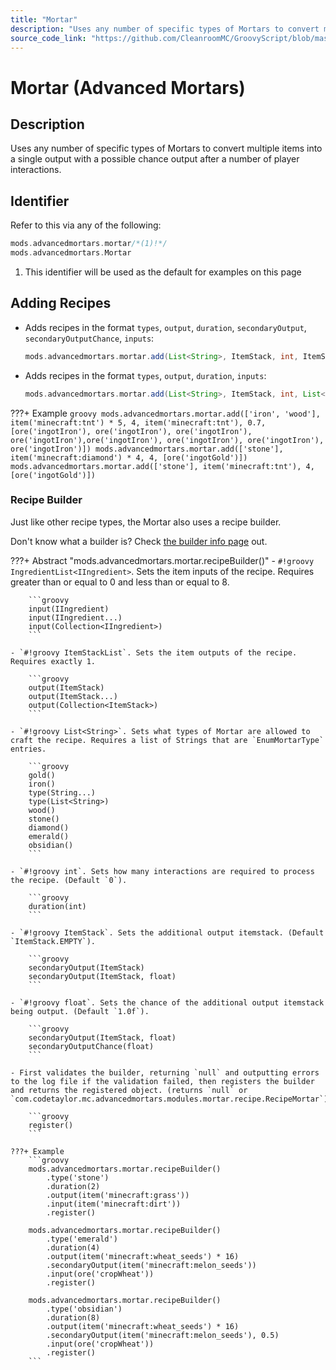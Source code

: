 ```yaml
---
title: "Mortar"
description: "Uses any number of specific types of Mortars to convert multiple items into a single output with a possible chance output after a number of player interactions."
source_code_link: "https://github.com/CleanroomMC/GroovyScript/blob/master/src/main/java/com/cleanroommc/groovyscript/compat/mods/advancedmortars/Mortar.java"
---
```


# Mortar (Advanced Mortars)

## Description

Uses any number of specific types of Mortars to convert multiple items into a single output with a possible chance output after a number of player interactions.

## Identifier

Refer to this via any of the following:

```groovy hl_lines="1"
mods.advancedmortars.mortar/*(1)!*/
mods.advancedmortars.Mortar
```

1. This identifier will be used as the default for examples on this page

## Adding Recipes

- Adds recipes in the format `types`, `output`, `duration`, `secondaryOutput`, `secondaryOutputChance`, `inputs`:

    ```groovy
    mods.advancedmortars.mortar.add(List<String>, ItemStack, int, ItemStack, float, List<IIngredient>)
    ```

- Adds recipes in the format `types`, `output`, `duration`, `inputs`:

    ```groovy
    mods.advancedmortars.mortar.add(List<String>, ItemStack, int, List<IIngredient>)
    ```

???+ Example
    ```groovy
    mods.advancedmortars.mortar.add(['iron', 'wood'], item('minecraft:tnt') * 5, 4, item('minecraft:tnt'), 0.7, [ore('ingotIron'), ore('ingotIron'), ore('ingotIron'), ore('ingotIron'),ore('ingotIron'), ore('ingotIron'), ore('ingotIron'), ore('ingotIron')])
    mods.advancedmortars.mortar.add(['stone'], item('minecraft:diamond') * 4, 4, [ore('ingotGold')])
    mods.advancedmortars.mortar.add(['stone'], item('minecraft:tnt'), 4, [ore('ingotGold')])
    ```

### Recipe Builder

Just like other recipe types, the Mortar also uses a recipe builder.

Don't know what a builder is? Check [the builder info page](../../../groovy/builder.md) out.

???+ Abstract "mods.advancedmortars.mortar.recipeBuilder()"
    - `#!groovy IngredientList<IIngredient>`. Sets the item inputs of the recipe. Requires greater than or equal to 0 and less than or equal to 8.

        ```groovy
        input(IIngredient)
        input(IIngredient...)
        input(Collection<IIngredient>)
        ```

    - `#!groovy ItemStackList`. Sets the item outputs of the recipe. Requires exactly 1.

        ```groovy
        output(ItemStack)
        output(ItemStack...)
        output(Collection<ItemStack>)
        ```

    - `#!groovy List<String>`. Sets what types of Mortar are allowed to craft the recipe. Requires a list of Strings that are `EnumMortarType` entries.

        ```groovy
        gold()
        iron()
        type(String...)
        type(List<String>)
        wood()
        stone()
        diamond()
        emerald()
        obsidian()
        ```

    - `#!groovy int`. Sets how many interactions are required to process the recipe. (Default `0`).

        ```groovy
        duration(int)
        ```

    - `#!groovy ItemStack`. Sets the additional output itemstack. (Default `ItemStack.EMPTY`).

        ```groovy
        secondaryOutput(ItemStack)
        secondaryOutput(ItemStack, float)
        ```

    - `#!groovy float`. Sets the chance of the additional output itemstack being output. (Default `1.0f`).

        ```groovy
        secondaryOutput(ItemStack, float)
        secondaryOutputChance(float)
        ```

    - First validates the builder, returning `null` and outputting errors to the log file if the validation failed, then registers the builder and returns the registered object. (returns `null` or `com.codetaylor.mc.advancedmortars.modules.mortar.recipe.RecipeMortar`).

        ```groovy
        register()
        ```

    ???+ Example
        ```groovy
        mods.advancedmortars.mortar.recipeBuilder()
            .type('stone')
            .duration(2)
            .output(item('minecraft:grass'))
            .input(item('minecraft:dirt'))
            .register()

        mods.advancedmortars.mortar.recipeBuilder()
            .type('emerald')
            .duration(4)
            .output(item('minecraft:wheat_seeds') * 16)
            .secondaryOutput(item('minecraft:melon_seeds'))
            .input(ore('cropWheat'))
            .register()

        mods.advancedmortars.mortar.recipeBuilder()
            .type('obsidian')
            .duration(8)
            .output(item('minecraft:wheat_seeds') * 16)
            .secondaryOutput(item('minecraft:melon_seeds'), 0.5)
            .input(ore('cropWheat'))
            .register()
        ```

